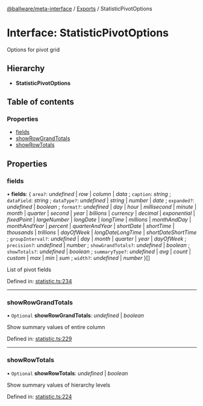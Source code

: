 [@ballware/meta-interface](../README.md) / [Exports](../modules.md) / StatisticPivotOptions

# Interface: StatisticPivotOptions

Options for pivot grid

## Hierarchy

* **StatisticPivotOptions**

## Table of contents

### Properties

- [fields](statisticpivotoptions.md#fields)
- [showRowGrandTotals](statisticpivotoptions.md#showrowgrandtotals)
- [showRowTotals](statisticpivotoptions.md#showrowtotals)

## Properties

### fields

• **fields**: { `area?`: *undefined* \| *row* \| *column* \| *data* ; `caption`: *string* ; `dataField`: *string* ; `dataType?`: *undefined* \| *string* \| *number* \| *date* ; `expanded?`: *undefined* \| *boolean* ; `format?`: *undefined* \| *day* \| *hour* \| *millisecond* \| *minute* \| *month* \| *quarter* \| *second* \| *year* \| *billions* \| *currency* \| *decimal* \| *exponential* \| *fixedPoint* \| *largeNumber* \| *longDate* \| *longTime* \| *millions* \| *monthAndDay* \| *monthAndYear* \| *percent* \| *quarterAndYear* \| *shortDate* \| *shortTime* \| *thousands* \| *trillions* \| *dayOfWeek* \| *longDateLongTime* \| *shortDateShortTime* ; `groupInterval?`: *undefined* \| *day* \| *month* \| *quarter* \| *year* \| *dayOfWeek* ; `precision?`: *undefined* \| *number* ; `showGrandTotals?`: *undefined* \| *boolean* ; `showTotals?`: *undefined* \| *boolean* ; `summaryType?`: *undefined* \| *avg* \| *count* \| *custom* \| *max* \| *min* \| *sum* ; `width?`: *undefined* \| *number*  }[]

List of pivot fields

Defined in: [statistic.ts:234](https://github.com/frankball/ballware-meta-interface/blob/d19dcf1/src/statistic.ts#L234)

___

### showRowGrandTotals

• `Optional` **showRowGrandTotals**: *undefined* \| *boolean*

Show summary values of entire column

Defined in: [statistic.ts:229](https://github.com/frankball/ballware-meta-interface/blob/d19dcf1/src/statistic.ts#L229)

___

### showRowTotals

• `Optional` **showRowTotals**: *undefined* \| *boolean*

Show summary values of hierarchy levels

Defined in: [statistic.ts:224](https://github.com/frankball/ballware-meta-interface/blob/d19dcf1/src/statistic.ts#L224)

